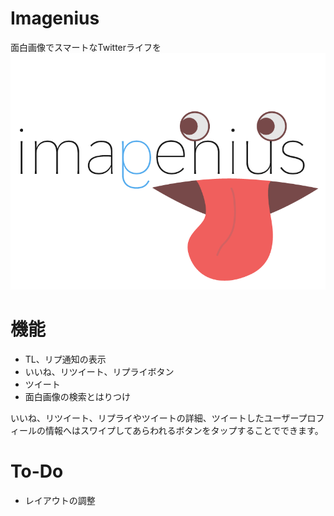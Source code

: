# Imagenius
面白画像でスマートなTwitterライフを
![imagenius_logo](extra/imagenius-logo_new.png)

# 機能  
- TL、リプ通知の表示
- いいね、リツイート、リプライボタン
- ツイート
- 面白画像の検索とはりつけ
 
いいね、リツイート、リプライやツイートの詳細、ツイートしたユーザープロフィールの情報へはスワイプしてあらわれるボタンをタップすることでできます。

# To-Do
- レイアウトの調整
